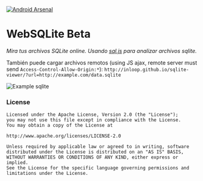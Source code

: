 [![Android Arsenal](https://img.shields.io/badge/Android%20Arsenal-SQLite%20Viewer-brightgreen.svg?style=flat)](http://android-arsenal.com/details/1/2497)

WebSQLite Beta
============

*Mira tus archivos SQLite online. Usando [sql.js](https://github.com/kripken/sql.js/) para analizar archivos sqlite.*

También puede cargar archivos remotos (using JS ajax, remote server must send `Access-Control-Allow-Origin:*`):
`http://inloop.github.io/sqlite-viewer/?url=http://example.com/data.sqlite`

![](/img/preview.png?raw=true "Example sqlite")

### License
    Licensed under the Apache License, Version 2.0 (the "License");
    you may not use this file except in compliance with the License.
    You may obtain a copy of the License at
    
    http://www.apache.org/licenses/LICENSE-2.0
    
    Unless required by applicable law or agreed to in writing, software
    distributed under the License is distributed on an "AS IS" BASIS,
    WITHOUT WARRANTIES OR CONDITIONS OF ANY KIND, either express or implied.
    See the License for the specific language governing permissions and
    limitations under the License.
